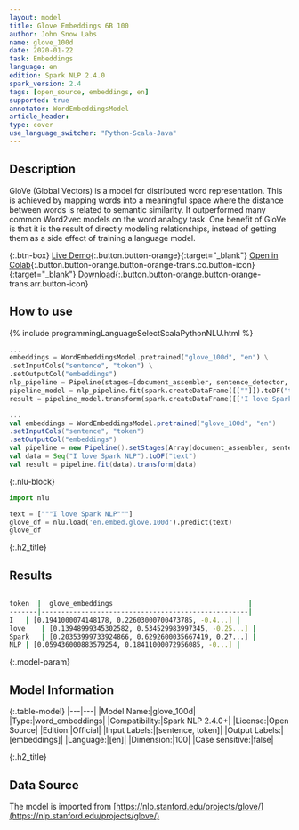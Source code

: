 ```yaml
---
layout: model
title: Glove Embeddings 6B 100
author: John Snow Labs
name: glove_100d
date: 2020-01-22
task: Embeddings
language: en
edition: Spark NLP 2.4.0
spark_version: 2.4
tags: [open_source, embeddings, en]
supported: true
annotator: WordEmbeddingsModel
article_header:
type: cover
use_language_switcher: "Python-Scala-Java"
---
```


## Description
GloVe (Global Vectors) is a model for distributed word representation. This is achieved by mapping words into a meaningful space where the distance between words is related to semantic similarity. It outperformed many common Word2vec models on the word analogy task. One benefit of GloVe is that it is the result of directly modeling relationships, instead of getting them as a side effect of training a language model.

{:.btn-box}
[Live Demo](https://demo.johnsnowlabs.com/public/NER_EN/){:.button.button-orange}{:target="_blank"}
[Open in Colab](https://colab.research.google.com/github/JohnSnowLabs/spark-nlp-workshop/blob/master/jupyter/training/english/dl-ner/ner_dl.ipynb){:.button.button-orange.button-orange-trans.co.button-icon}{:target="_blank"}
[Download](https://s3.amazonaws.com/auxdata.johnsnowlabs.com/public/models/glove_100d_en_2.4.0_2.4_1579690104032.zip){:.button.button-orange.button-orange-trans.arr.button-icon}

## How to use 

<div class="tabs-box" markdown="1">

{% include programmingLanguageSelectScalaPythonNLU.html %}

```python
...
embeddings = WordEmbeddingsModel.pretrained("glove_100d", "en") \
.setInputCols("sentence", "token") \
.setOutputCol("embeddings")
nlp_pipeline = Pipeline(stages=[document_assembler, sentence_detector, tokenizer, embeddings])
pipeline_model = nlp_pipeline.fit(spark.createDataFrame([[""]]).toDF("text"))
result = pipeline_model.transform(spark.createDataFrame([['I love Spark NLP']], ["text"]))
```

```scala
...
val embeddings = WordEmbeddingsModel.pretrained("glove_100d", "en")
.setInputCols("sentence", "token")
.setOutputCol("embeddings")
val pipeline = new Pipeline().setStages(Array(document_assembler, sentence_detector, tokenizer, embeddings))
val data = Seq("I love Spark NLP").toDF("text")
val result = pipeline.fit(data).transform(data)
```

{:.nlu-block}
```python
import nlu

text = ["""I love Spark NLP"""]
glove_df = nlu.load('en.embed.glove.100d').predict(text)
glove_df
```

</div>

{:.h2_title}
## Results
```bash

token  |  glove_embeddings                                  |
-------|----------------------------------------------------|
I	| [0.1941000074148178, 0.22603000700473785, -0.4...] |
love	| [0.13948999345302582, 0.534529983997345, -0.25...] |
Spark	| [0.20353999733924866, 0.6292600035667419, 0.27...] |
NLP	| [0.059436000883579254, 0.18411000072956085, -0...] |
```

{:.model-param}
## Model Information

{:.table-model}
|---|---|
|Model Name:|glove_100d|
|Type:|word_embeddings|
|Compatibility:|Spark NLP 2.4.0+|
|License:|Open Source|
|Edition:|Official|
|Input Labels:|[sentence, token]|
|Output Labels:|[embeddings]|
|Language:|[en]|
|Dimension:|100|
|Case sensitive:|false|


{:.h2_title}
## Data Source
The model is imported from [https://nlp.stanford.edu/projects/glove/](https://nlp.stanford.edu/projects/glove/)
